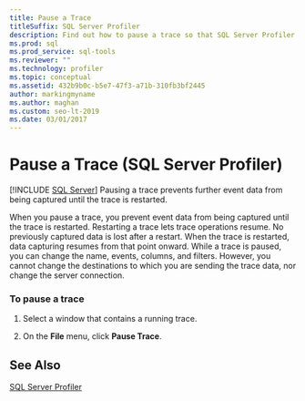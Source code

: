 ```yaml
---
title: Pause a Trace
titleSuffix: SQL Server Profiler
description: Find out how to pause a trace so that SQL Server Profiler stops capturing event data, and see which properties you can change while the trace is paused.
ms.prod: sql
ms.prod_service: sql-tools
ms.reviewer: ""
ms.technology: profiler
ms.topic: conceptual
ms.assetid: 432b9b0c-b5e7-47f3-a71b-310fb3bf2445
author: markingmyname
ms.author: maghan
ms.custom: seo-lt-2019
ms.date: 03/01/2017
---
```


# Pause a Trace (SQL Server Profiler)

 [!INCLUDE [SQL Server](../../includes/applies-to-version/sqlserver.md)]
Pausing a trace prevents further event data from being captured until the trace is restarted.  
  
 When you pause a trace, you prevent event data from being captured until the trace is restarted. Restarting a trace lets trace operations resume. No previously captured data is lost after a restart. When the trace is restarted, data capturing resumes from that point onward. While a trace is paused, you can change the name, events, columns, and filters. However, you cannot change the destinations to which you are sending the trace data, nor change the server connection.  
  
### To pause a trace  
  
1.  Select a window that contains a running trace.  
  
2.  On the **File** menu, click **Pause Trace**.  
  
## See Also  
 [SQL Server Profiler](../../tools/sql-server-profiler/sql-server-profiler.md)  
  
  
